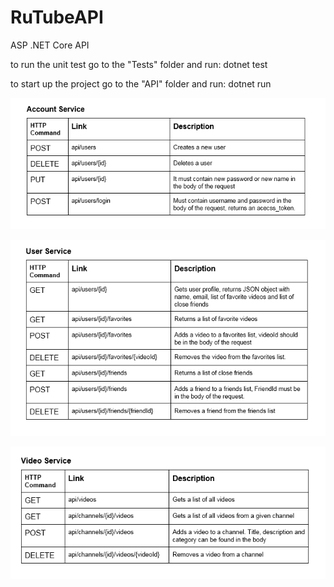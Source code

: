 # RuTubeAPI
ASP .NET Core API

to run the unit test go to the "Tests" folder and run: dotnet test

to start up the project go to the "API" folder and run: dotnet run

![GitHub Logo](images/sample1.png)

![GitHub Logo](images/sample2.png)

![GitHub Logo](images/sample3.png)